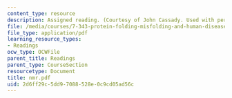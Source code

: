 ```yaml
---
content_type: resource
description: Assigned reading. (Courtesy of John Cassady. Used with permission.)
file: /media/courses/7-343-protein-folding-misfolding-and-human-disease-fall-2004/2d6ff29c5dd97088528e0c9cd05ad56c_nmr.pdf
file_type: application/pdf
learning_resource_types:
- Readings
ocw_type: OCWFile
parent_title: Readings
parent_type: CourseSection
resourcetype: Document
title: nmr.pdf
uid: 2d6ff29c-5dd9-7088-528e-0c9cd05ad56c
---
```

